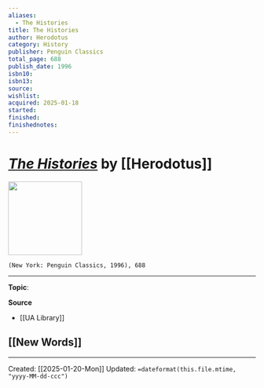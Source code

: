 ```yaml
---
aliases:
  - The Histories
title: The Histories
author: Herodotus
category: History
publisher: Penguin Classics
total_page: 688
publish_date: 1996
isbn10: 
isbn13: 
source: 
wishlist: 
acquired: 2025-01-18
started: 
finished: 
finishednotes:
---
```

# *[The Histories]()* by [[Herodotus]]

<img src="http://books.google.com/books/content?id=OgElAQAAMAAJ&printsec=frontcover&img=1&zoom=1&source=gbs_api" width=150>

`(New York: Penguin Classics, 1996), 688`



--- 
**Topic**: 

**Source**
- [[UA Library]]
 
**[[New Words]]**
- 

---
Created: [[2025-01-20-Mon]]
Updated: `=dateformat(this.file.mtime, "yyyy-MM-dd-ccc")`